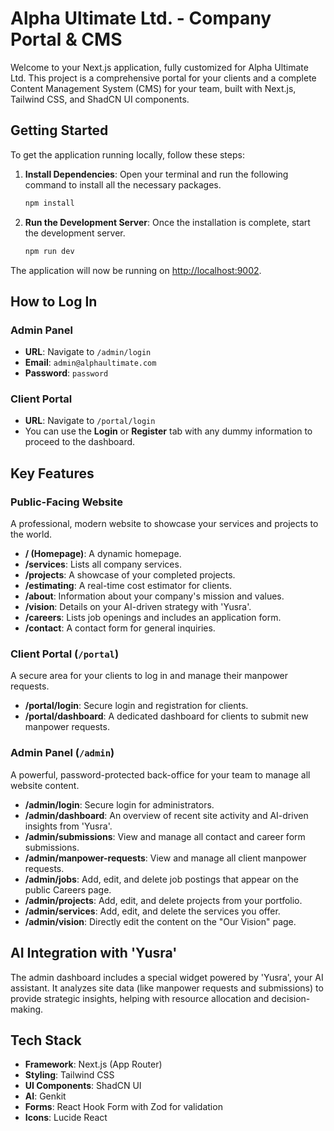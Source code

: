 # Alpha Ultimate Ltd. - Company Portal & CMS

Welcome to your Next.js application, fully customized for Alpha Ultimate Ltd. This project is a comprehensive portal for your clients and a complete Content Management System (CMS) for your team, built with Next.js, Tailwind CSS, and ShadCN UI components.

## Getting Started

To get the application running locally, follow these steps:

1.  **Install Dependencies**:
    Open your terminal and run the following command to install all the necessary packages.
    ```bash
    npm install
    ```

2.  **Run the Development Server**:
    Once the installation is complete, start the development server.
    ```bash
    npm run dev
    ```

The application will now be running on [http://localhost:9002](http://localhost:9002).

## How to Log In

### Admin Panel
-   **URL**: Navigate to `/admin/login`
-   **Email**: `admin@alphaultimate.com`
-   **Password**: `password`

### Client Portal
-   **URL**: Navigate to `/portal/login`
-   You can use the **Login** or **Register** tab with any dummy information to proceed to the dashboard.

## Key Features

### Public-Facing Website

A professional, modern website to showcase your services and projects to the world.

- **/ (Homepage)**: A dynamic homepage.
- **/services**: Lists all company services.
- **/projects**: A showcase of your completed projects.
- **/estimating**: A real-time cost estimator for clients.
- **/about**: Information about your company's mission and values.
- **/vision**: Details on your AI-driven strategy with 'Yusra'.
- **/careers**: Lists job openings and includes an application form.
- **/contact**: A contact form for general inquiries.

### Client Portal (`/portal`)

A secure area for your clients to log in and manage their manpower requests.

- **/portal/login**: Secure login and registration for clients.
- **/portal/dashboard**: A dedicated dashboard for clients to submit new manpower requests.

### Admin Panel (`/admin`)

A powerful, password-protected back-office for your team to manage all website content.

- **/admin/login**: Secure login for administrators.
- **/admin/dashboard**: An overview of recent site activity and AI-driven insights from 'Yusra'.
- **/admin/submissions**: View and manage all contact and career form submissions.
- **/admin/manpower-requests**: View and manage all client manpower requests.
- **/admin/jobs**: Add, edit, and delete job postings that appear on the public Careers page.
- **/admin/projects**: Add, edit, and delete projects from your portfolio.
- **/admin/services**: Add, edit, and delete the services you offer.
- **/admin/vision**: Directly edit the content on the "Our Vision" page.

## AI Integration with 'Yusra'

The admin dashboard includes a special widget powered by 'Yusra', your AI assistant. It analyzes site data (like manpower requests and submissions) to provide strategic insights, helping with resource allocation and decision-making.

## Tech Stack

- **Framework**: Next.js (App Router)
- **Styling**: Tailwind CSS
- **UI Components**: ShadCN UI
- **AI**: Genkit
- **Forms**: React Hook Form with Zod for validation
- **Icons**: Lucide React

